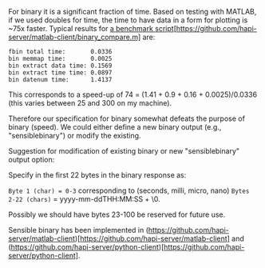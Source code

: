 For binary it is a significant fraction of time. Based on testing with MATLAB, if we used doubles for time, the time to have data in a form for plotting is ~75x faster. Typical results for [a benchmark script](https://github.com/hapi-server/matlab-client)[https://github.com/hapi-server/matlab-client/binary_compare.m] are:

```
fbin total time:       0.0336
bin memmap time:       0.0025
bin extract data time: 0.1569
bin extract time time: 0.0897
bin datenum time:      1.4137
```

This corresponds to a speed-up of 74 = (1.41 + 0.9 + 0.16 + 0.0025)/0.0336 (this varies between 25 and 300 on my machine).

Therefore our specification for binary somewhat defeats the purpose of binary (speed). We could either define a new binary output (e.g., "sensiblebinary") or modify the existing.

Suggestion for modification of existing binary or new "sensiblebinary" output option: 

Specify in the first 22 bytes in the binary response as: 

```Byte 1 (char) = 0-3``` corresponding to (seconds, milli, micro, nano)
```Bytes 2-22 (chars)``` = yyyy-mm-ddTHH:MM:SS + \0.  

Possibly we should have bytes 23-100 be reserved for future use.

Sensible binary has been implemented in (https://github.com/hapi-server/matlab-client)[https://github.com/hapi-server/matlab-client] and (https://github.com/hapi-server/python-client)[https://github.com/hapi-server/python-client].
